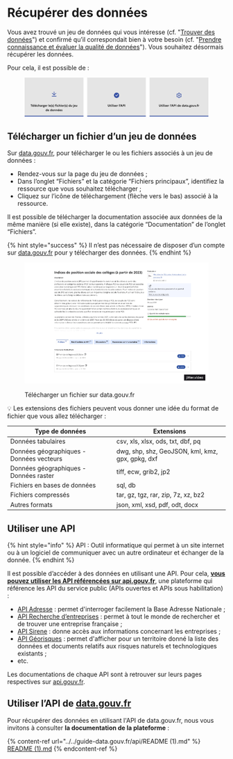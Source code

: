 # Récupérer des données

Vous avez trouvé un jeu de données qui vous intéresse (cf. "[Trouver des données](trouver-des-donnees.md)") et confirmé qu’il correspondait bien à votre besoin (cf. "[Prendre connaissance et évaluer la qualité de données](prendre-connaissance-et-evaluer-la-qualite-de-donnees.md)"). Vous souhaitez désormais récupérer les données.

Pour cela, il est possible de :&#x20;

<figure><img src="../../.gitbook/assets/Group 2882 (2).png" alt=""><figcaption></figcaption></figure>

## Télécharger un fichier d’un jeu de données

Sur [data.gouv.fr](http://data.gouv.fr), pour télécharger le ou les fichiers associés à un jeu de données :

* Rendez-vous sur la page du jeu de données ;
* Dans l’onglet “Fichiers” et la catégorie “Fichiers principaux”, identifiez la ressource que vous souhaitez télécharger ;
* Cliquez sur l’icône de téléchargement (flèche vers le bas) associé à la ressource.

Il est possible de télécharger la documentation associée aux données de la même manière (si elle existe), dans la catégorie “Documentation” de l’onglet “Fichiers”.

{% hint style="success" %}
Il n’est pas nécessaire de disposer d’un compte sur [data.gouv.fr](http://data.gouv.fr) pour y télécharger des données.
{% endhint %}

<figure><img src="../../.gitbook/assets/Bandeaux-[copy] (3).gif" alt=""><figcaption><p>Télécharger un fichier sur data.gouv.fr</p></figcaption></figure>

💡 Les extensions des fichiers peuvent vous donner une idée du format de fichier que vous allez télécharger :

| Type de données                          | Extensions                                       |
| ---------------------------------------- | ------------------------------------------------ |
| Données tabulaires                       | csv, xls, xlsx, ods, txt, dbf, pq                |
| Données géographiques - Données vecteurs | dwg, shp, shz, GeoJSON, kml, kmz, gpx, gpkg, dxf |
| Données géographiques - Données raster   | tiff, ecw, grib2, jp2                            |
| Fichiers en bases de données             | sql, db                                          |
| Fichiers compressés                      | tar, gz, tgz, rar, zip, 7z, xz, bz2              |
| Autres formats                           | json, xml, xsd, pdf, odt, docx                   |

## Utiliser une API

{% hint style="info" %}
API : Outil informatique qui permet à un site internet ou à un logiciel de communiquer avec un autre ordinateur et échanger de la donnée.
{% endhint %}

Il est possible d’accéder à des données en utilisant une API. Pour cela, [**vous pouvez utiliser les API référencées sur api.gouv.fr**](https://api.gouv.fr/), une plateforme qui référence les API du service public (APIs ouvertes et APIs sous habilitation) :

* [API Adresse](https://api.gouv.fr/les-api/base-adresse-nationale) : permet d'interroger facilement la Base Adresse Nationale ;
* [API Recherche d’entreprises](https://api.gouv.fr/les-api/api-recherche-entreprises) : permet à tout le monde de rechercher et de trouver une entreprise française ;
* [API Sirene](https://api.gouv.fr/les-api/sirene\_v3) : donne accès aux informations concernant les entreprises ;
* [API Géorisques](https://api.gouv.fr/les-api/api-georisques) : permet d'afficher pour un territoire donné la liste des données et documents relatifs aux risques naturels et technologiques existants ;
* etc.

Les documentations de chaque API sont à retrouver sur leurs pages respectives sur [api.gouv.fr](http://api.gouv.fr).

## Utiliser l’API de [data.gouv.fr](http://data.gouv.fr)

Pour récupérer des données en utilisant l'API de data.gouv.fr, nous vous invitons à consulter **la documentation de la plateforme** :&#x20;

{% content-ref url="../../guide-data.gouv.fr/api/README (1).md" %}
[README (1).md](<../../guide-data.gouv.fr/api/README (1).md>)
{% endcontent-ref %}
